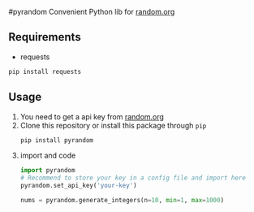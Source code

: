 #pyrandom
Convenient Python lib for [random.org](https://random.org)

## Requirements
- requests
```sh
pip install requests
```

## Usage
1. You need to get a api key from [random.org](https://api.random.org/api-keys/beta)
2. Clone this repository or install this package through `pip`
    ```bash
    pip install pyrandom
    ```
3. import and code
    ```python
    import pyrandom
    # Recommend to store your key in a config file and import here
    pyrandom.set_api_key('your-key') 

    nums = pyrandom.generate_integers(n=10, min=1, max=1000)
    ```

